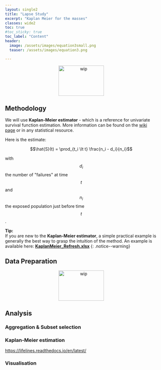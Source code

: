 ```yaml
---
layout: single2
title: "Lapse Study"
excerpt: "Kaplan Meier for the masses"
classes: wide2
toc: true
#toc_sticky: true
toc_label: "Content"
header:
  image: /assets/images/equation3small.png
  teaser: /assets/images/equation3.png

---
```


<div>
 <p align="center">
   <img src="{{site.baseurl}}/assets/images/wip_small.jpg" alt="wip"
 	   title="Under Construction" width="150" height="100" />
 </p>
</div>


## Methodology

We will use **Kaplan-Meier estimator** - which is a reference for univariate survival function estimation. More information can be found on the [wiki page](https://en.wikipedia.org/wiki/Kaplan%E2%80%93Meier_estimator) or in any statistical resource.

Here is the estimate:   

$$\hat{S}(t) = \prod_{t_i \lt t} \frac{n_i - d_i}{n_i}$$   

with $$d_i$$ the number of "failures" at time $$t$$ and $$n_i$$ the exposed population just before time $$t$$.


**Tip:**   
If you are new to the **Kaplan-Meier estimator**, a simple practical example is generally the best way to grasp the intuition of the method. An example is available here: [**KaplanMeier_Refresh.xlsx**](https://github.com/pascal-winter/actuarial-tools/tree/master/2.DOCS)
{: .notice--warning}



## Data Preparation

<div>
 <p align="center">
   <img src="{{site.baseurl}}/assets/images/wip_small.jpg" alt="wip"
 	   title="Under Construction" width="150" height="100" />
 </p>
</div>


## Analysis

### Aggregation & Subset selection



### Kaplan-Meier estimation
https://lifelines.readthedocs.io/en/latest/


### Visualisation
